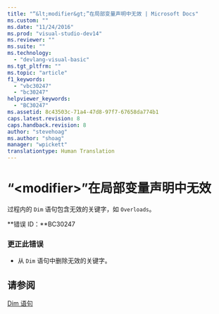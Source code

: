 ```yaml
---
title: "“&lt;modifier&gt;”在局部变量声明中无效 | Microsoft Docs"
ms.custom: ""
ms.date: "11/24/2016"
ms.prod: "visual-studio-dev14"
ms.reviewer: ""
ms.suite: ""
ms.technology: 
  - "devlang-visual-basic"
ms.tgt_pltfrm: ""
ms.topic: "article"
f1_keywords: 
  - "vbc30247"
  - "bc30247"
helpviewer_keywords: 
  - "BC30247"
ms.assetid: 8c43503c-71a4-47d8-97f7-67658da774b1
caps.latest.revision: 8
caps.handback.revision: 8
author: "stevehoag"
ms.author: "shoag"
manager: "wpickett"
translationtype: Human Translation
---
```

# “&lt;modifier&gt;”在局部变量声明中无效
过程内的 `Dim` 语句包含无效的关键字，如 `Overloads`。  
  
 **错误 ID：**BC30247  
  
### 更正此错误  
  
-   从 `Dim` 语句中删除无效的关键字。  
  
## 请参阅  
 [Dim 语句](../../visual-basic/language-reference/statements/dim-statement.md)